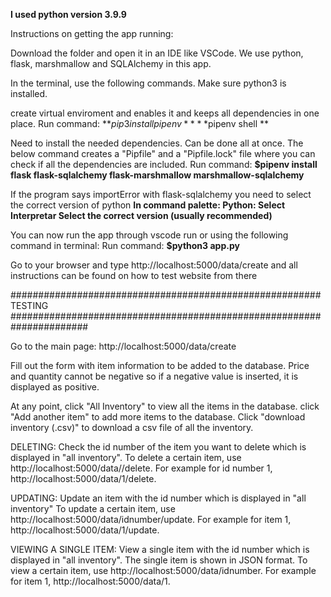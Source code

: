 **I used python version 3.9.9**

Instructions on getting the app running:

Download the folder and open it in an IDE like VSCode.
We use python, flask, marshmallow and SQLAlchemy in this app. 

In the terminal, use the following commands.
Make sure python3 is installed.

create virtual enviroment and enables it and keeps all dependencies in one place.
Run command:
**$pip3 install pipenv**
**$pipenv shell **

Need to install the needed dependencies. Can be done all at once.
The below command creates a "Pipfile" and a "Pipfile.lock" file where you can check if all the dependencies are included.
Run command:
**$pipenv install flask flask-sqlalchemy flask-marshmallow marshmallow-sqlalchemy**


If the program says importError with flask-sqlalchemy you need to select the correct version of python
**In command palette: Python: Select Interpretar
Select the correct version (usually recommended)**

You can now run the app through vscode run or using the following command in terminal:
Run command:
**$python3 app.py**

Go to your browser and type http://localhost:5000/data/create and all instructions can be found on how to test website from there


######################################################## TESTING ######################################################################

Go to the main page:
http://localhost:5000/data/create

Fill out the form with item information to be added to the database.
Price and quantity cannot be negative so if a negative value is inserted, it is displayed as positive. 

At any point, click "All Inventory" to view all the items in the database.
click "Add another item" to add more items to the database.
Click "download inventory (.csv)" to download a csv file of all the inventory. 

DELETING:
Check the id number of the item you want to delete which is displayed in "all inventory".
To delete a certain item, use http://localhost:5000/data/<idnumber>/delete. For example for id number 1, http://localhost:5000/data/1/delete.

UPDATING:
Update an item with the id number which is displayed in "all inventory"
To update a certain item, use http://localhost:5000/data/idnumber/update. For example for item 1, http://localhost:5000/data/1/update.
  
VIEWING A SINGLE ITEM:
View a single item with the id number which is displayed in "all inventory". The single item is shown in JSON format.
To view a certain item, use http://localhost:5000/data/idnumber. For example for item 1, http://localhost:5000/data/1.




